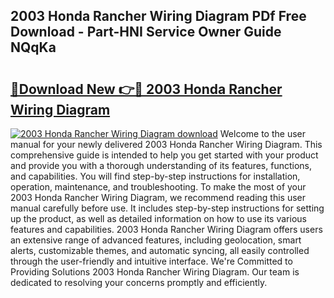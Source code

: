 ## 2003 Honda Rancher Wiring Diagram PDf Free Download - Part-HNI Service Owner Guide NQqKa

# <h2><a href="http://dfmdhv.blite.top/?on=2003+Honda+Rancher+Wiring+Diagram">🔗Download New 👉🔴 2003 Honda Rancher Wiring Diagram</a></h2>

[![2003 Honda Rancher Wiring Diagram download](https://i.imgur.com/lujVjoI.png)](http://dfmdhv.blite.top/?on=2003+Honda+Rancher+Wiring+Diagram)
Welcome to the user manual for your newly delivered 2003 Honda Rancher Wiring Diagram. This comprehensive guide is intended to help you get started with your product and provide you with a thorough understanding of its features, functions, and capabilities. You will find step-by-step instructions for installation, operation, maintenance, and troubleshooting. To make the most of your 2003 Honda Rancher Wiring Diagram, we recommend reading this user manual carefully before use. It includes step-by-step instructions for setting up the product, as well as detailed information on how to use its various features and capabilities. 2003 Honda Rancher Wiring Diagram offers users an extensive range of advanced features, including geolocation, smart alerts, customizable themes, and automatic syncing, all easily controlled through the user-friendly and intuitive interface. We're Committed to Providing Solutions 2003 Honda Rancher Wiring Diagram. Our team is dedicated to resolving your concerns promptly and efficiently.
